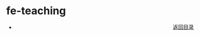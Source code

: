 # fe-teaching
<ul style="position:relative">
	<li id="pageTop">
		<a href="#chapter1"></a>
	</li>
	<a href="#pageTop" style="position:absolute;bottom:0;right:0">返回目录</a>
</ul>
